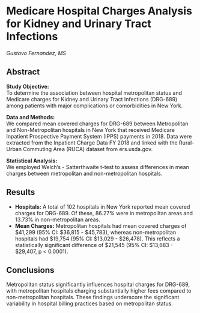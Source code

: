 # Medicare Hospital Charges Analysis for Kidney and Urinary Tract Infections
*Gustavo Fernandez, MS*

## Abstract
**Study Objective:**  
To determine the association between hospital metropolitan status and Medicare charges for Kidney and Urinary Tract Infections (DRG-689) among patients with major complications or comorbidities in New York.

**Data and Methods:**  
We compared mean covered charges for DRG-689 between Metropolitan and Non-Metropolitan hospitals in New York that received Medicare Inpatient Prospective Payment System (IPPS) payments in 2018. Data were extracted from the Inpatient Charge Data FY 2018 and linked with the Rural-Urban Commuting Area (RUCA) dataset from ers.usda.gov.

**Statistical Analysis:**  
We employed Welch’s - Satterthwaite t-test to assess differences in mean charges between metropolitan and non-metropolitan hospitals.

## Results
- **Hospitals:** A total of 102 hospitals in New York reported mean covered charges for DRG-689. Of these, 86.27% were in metropolitan areas and 13.73% in non-metropolitan areas.
- **Mean Charges:** Metropolitan hospitals had mean covered charges of $41,299 (95% CI: $36,815 - $45,783), whereas non-metropolitan hospitals had $19,754 (95% CI: $13,029 - $26,478). This reflects a statistically significant difference of $21,545 (95% CI: $13,683 - $29,407, p < 0.0001).

## Conclusions
Metropolitan status significantly influences hospital charges for DRG-689, with metropolitan hospitals charging substantially higher fees compared to non-metropolitan hospitals. These findings underscore the significant variability in hospital billing practices based on metropolitan status.

